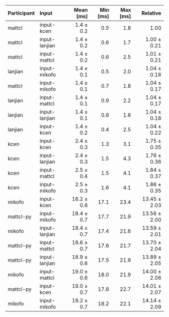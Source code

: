 | Participant | Input | Mean [ms] | Min [ms] | Max [ms] | Relative |
|:---|:---|---:|---:|---:|---:|
| mattcl | input-kcen | 1.4 ± 0.2 | 0.5 | 1.8 | 1.00 |
| mattcl | input-lanjian | 1.4 ± 0.2 | 0.6 | 1.7 | 1.00 ± 0.21 |
| mattcl | input-mattcl | 1.4 ± 0.2 | 0.6 | 2.5 | 1.01 ± 0.21 |
| lanjian | input-mikofo | 1.4 ± 0.1 | 0.5 | 2.0 | 1.04 ± 0.18 |
| mattcl | input-mikofo | 1.4 ± 0.1 | 0.7 | 1.8 | 1.04 ± 0.17 |
| lanjian | input-mattcl | 1.4 ± 0.1 | 0.9 | 2.2 | 1.04 ± 0.17 |
| lanjian | input-lanjian | 1.4 ± 0.1 | 0.8 | 1.8 | 1.04 ± 0.18 |
| lanjian | input-kcen | 1.4 ± 0.2 | 0.4 | 2.5 | 1.04 ± 0.22 |
| kcen | input-kcen | 2.4 ± 0.3 | 1.3 | 3.1 | 1.75 ± 0.35 |
| kcen | input-lanjian | 2.4 ± 0.3 | 1.5 | 4.3 | 1.76 ± 0.36 |
| kcen | input-mattcl | 2.5 ± 0.4 | 1.5 | 4.1 | 1.84 ± 0.37 |
| kcen | input-mikofo | 2.5 ± 0.3 | 1.6 | 4.1 | 1.86 ± 0.35 |
| mikofo | input-kcen | 18.2 ± 0.8 | 17.1 | 23.4 | 13.45 ± 2.03 |
| mattcl-py | input-mikofo | 18.4 ± 0.7 | 17.7 | 21.9 | 13.56 ± 2.00 |
| mikofo | input-lanjian | 18.4 ± 0.7 | 17.4 | 21.6 | 13.59 ± 2.01 |
| mattcl-py | input-mattcl | 18.6 ± 0.7 | 17.6 | 21.7 | 13.70 ± 2.04 |
| mattcl-py | input-lanjian | 18.9 ± 0.6 | 17.5 | 21.9 | 13.89 ± 2.05 |
| mikofo | input-mattcl | 19.0 ± 0.6 | 18.0 | 21.9 | 14.00 ± 2.06 |
| mattcl-py | input-kcen | 19.0 ± 0.7 | 17.8 | 22.7 | 14.01 ± 2.07 |
| mikofo | input-mikofo | 19.2 ± 0.7 | 18.2 | 22.1 | 14.14 ± 2.09 |
